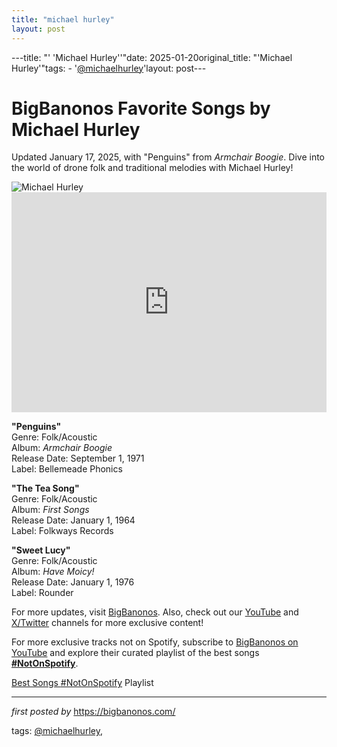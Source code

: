 ```yaml
---
title: "michael hurley"
layout: post
---
```

---title: "' 'Michael Hurley''"date: 2025-01-20original_title: "'Michael Hurley'"tags:  - '[@michaelhurley](/tags/michaelhurley/)'layout: post--- <!-- Title of the Post --><h1 >BigBanonos Favorite Songs by Michael Hurley</h1> <!-- Introductory Text --><p >Updated January 17, 2025, with "Penguins" from <em>Armchair Boogie</em>. Dive into the world of drone folk and traditional melodies with Michael Hurley!</p> <!-- Featured Image --><div > <img src="https://i.guim.co.uk/img/media/52463fdc9fb4f194d47d11116e79c74bbd895d5d/0_495_7360_4417/master/7360.jpg?width=1200&height=900&quality=85&auto=format&fit=crop&s=2d8a20c93d2708b14ae974b564f7ff8f" alt="Michael Hurley" /></div> <!-- Spotify Embed --><div > <iframe src="https://open.spotify.com/embed/playlist/3AvaouIBPq9WfOIy5pIcWw?utm_source=generator" width="100%" height="352" frameBorder="0" allowfullscreen="" allow="autoplay; clipboard-write; encrypted-media; fullscreen; picture-in-picture" loading="lazy"></iframe></div> <!-- Song Information --><div > <p><strong>"Penguins"</strong><br> Genre: Folk/Acoustic<br> Album: <em>Armchair Boogie</em><br> Release Date: September 1, 1971<br> Label: Bellemeade Phonics</p> <p><strong>"The Tea Song"</strong><br> Genre: Folk/Acoustic<br> Album: <em>First Songs</em><br> Release Date: January 1, 1964<br> Label: Folkways Records</p> <p><strong>"Sweet Lucy"</strong><br> Genre: Folk/Acoustic<br> Album: <em>Have Moicy!</em><br> Release Date: January 1, 1976<br> Label: Rounder</p></div> <!-- Footer Links --><div > <p>For more updates, visit <a href="https://bigbanonos.com/" target="_blank">BigBanonos</a>. Also, check out our <a href="https://www.youtube.com/[@BigBanonos](/tags/BigBanonos/)" target="_blank">YouTube</a> and <a href="https://x.com/bigbanonos" target="_blank">X/Twitter</a> channels for more exclusive content!</p></div> <!--Subscribe and Playlist Links--><div>    <p>For more exclusive tracks not on Spotify, subscribe to <a href="https://www.youtube.com/[@BigBanonos](/tags/BigBanonos/)" target="_blank">BigBanonos on YouTube</a> and explore their curated playlist of the best songs <strong>[#NotOnSpotify](/tags/NotOnSpotify/)</strong>.</p>    <p><a href="https://www.youtube.com/playlist?list=PLtuNtuTatqI0kFahUCbtbfenC_ET5O_tr" target="_blank">Best Songs [#NotOnSpotify](/tags/NotOnSpotify/) Playlist<br /></a></p></div><hr /><p><em>first posted by</em> <a href="https://bigbanonos.com/" rel="noopener" target="_new">https://bigbanonos.com/</a></p><p>tags: [@michaelhurley](/tags/michaelhurley/),</p>